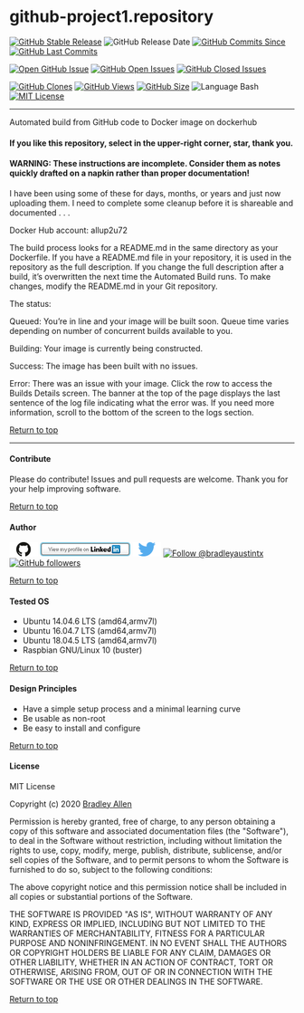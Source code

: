 # github-project1.repository
[![GitHub Stable Release](https://img.shields.io/badge/Release-0.0-blue.svg)](https://github.com/BradleyA/github-project1.repository/releases/tag/0.0)
![GitHub Release Date](https://img.shields.io/github/release-date/BradleyA/github-project1.repository?color=blue)
[![GitHub Commits Since](https://img.shields.io/github/commits-since/BradleyA/github-project1.repository/0.0?color=orange)](https://github.com/BradleyA/github-project1.repository/commits/)
[![GitHub Last Commits](https://img.shields.io/github/last-commit/BradleyA/github-project1.repository.svg)](https://github.com/BradleyA/github-project1.repository/commits/)

[![Open GitHub Issue](https://img.shields.io/badge/Open-Incident-brightgreen.svg)](https://github.com/BradleyA/github-project1.repository/issues/new/choose)
[![GitHub Open Issues](https://img.shields.io/github/issues/BradleyA/github-project1.repository?color=purple)](https://github.com/BradleyA/github-project1.repository/issues?q=is%3Aopen+is%3Aissue)
[![GitHub Closed Issues](https://img.shields.io/github/issues-closed/BradleyA/github-project1.repository?color=purple)](https://github.com/BradleyA/github-project1.repository/issues?q=is%3Aclosed+is%3Aissue)

[<img alt="GitHub Clones" src="https://img.shields.io/static/v1?label=Clones&message=43&color=blueviolet">](https://github.com/BradleyA/github-project1.repository/blob/master/images/clone.table.md)
[<img alt="GitHub Views" src="https://img.shields.io/static/v1?label=Views&message=175&color=blueviolet">](https://github.com/BradleyA/github-project1.repository/blob/master/images/view.table.md)
[![GitHub Size](https://img.shields.io/github/repo-size/BradleyA/github-project1.repository.svg)](https://github.com/BradleyA/github-project1.repository/)
![Language Bash](https://img.shields.io/badge/%20Language-bash-blue.svg)
[![MIT License](http://img.shields.io/badge/License-MIT-blue.png)](LICENSE)

----

Automated build from GitHub code to Docker image on dockerhub

#### If you like this repository, select in the upper-right corner, star, thank you.

#### WARNING: These instructions are incomplete. Consider them as notes quickly drafted on a napkin rather than proper documentation!

I have been using some of these for days, months, or years and just now uploading them. I need to complete some cleanup before it is shareable and documented . . .

Docker Hub account:  allup2u72

The build process looks for a README.md in the same directory as your Dockerfile.
If you have a README.md file in your repository, it is used in the repository as 
the full description. If you change the full description after a build, it’s 
overwritten the next time the Automated Build runs. To make changes, modify the 
README.md in your Git repository.

The status:

Queued: You’re in line and your image will be built soon. Queue time varies 
depending on number of concurrent builds available to you.

Building: Your image is currently being constructed.

Success: The image has been built with no issues.

Error: There was an issue with your image. Click the row to access the Builds 
Details screen. The banner at the top of the page displays the last sentence of 
the log file indicating what the error was. If you need more information, scroll 
to the bottom of the screen to the logs section.

[Return to top](https://github.com/BradleyA/github-project1.repository#github-project1repository)

----

#### Contribute
Please do contribute!  Issues and pull requests are welcome.  Thank you for your help improving software.

[Return to top](https://github.com/BradleyA/github-project1.repository#github-project1repository)

#### Author
[<img id="github" src="images/github.png" width="50" a="https://github.com/BradleyA/">](https://github.com/BradleyA/)    [<img src="images/linkedin.png" style="max-width:100%;" >](https://www.linkedin.com/in/bradleyhallen) [<img id="twitter" src="images/twitter.png" width="50" a="twitter.com/bradleyaustintx/">](https://twitter.com/bradleyaustintx/)       <a href="https://twitter.com/intent/follow?screen_name=bradleyaustintx"> <img src="https://img.shields.io/twitter/follow/bradleyaustintx.svg?label=Follow%20@bradleyaustintx" alt="Follow @bradleyaustintx" />    </a>          [![GitHub followers](https://img.shields.io/github/followers/BradleyA.svg?style=social&label=Follow&maxAge=2592000)](https://github.com/BradleyA?tab=followers)

[Return to top](https://github.com/BradleyA/github-project1.repository#github-project1repository)

#### Tested OS
 * Ubuntu 14.04.6 LTS (amd64,armv7l)
 * Ubuntu 16.04.7 LTS (amd64,armv7l)
 * Ubuntu 18.04.5 LTS (amd64,armv7l)
 * Raspbian GNU/Linux 10 (buster)

[Return to top](https://github.com/BradleyA/github-project1.repository#github-project1repository)

#### Design Principles
 * Have a simple setup process and a minimal learning curve
 * Be usable as non-root
 * Be easy to install and configure

[Return to top](https://github.com/BradleyA/github-project1.repository#github-project1repository)

#### License
MIT License

Copyright (c) 2020  [Bradley Allen](https://www.linkedin.com/in/bradleyhallen)

Permission is hereby granted, free of charge, to any person obtaining a copy of this software and associated documentation files (the "Software"), to deal in the Software without restriction, including without limitation the rights to use, copy, modify, merge, publish, distribute, sublicense, and/or sell copies of the Software, and to permit persons to whom the Software is furnished to do so, subject to the following conditions:

The above copyright notice and this permission notice shall be included in all copies or substantial portions of the Software.

THE SOFTWARE IS PROVIDED "AS IS", WITHOUT WARRANTY OF ANY KIND, EXPRESS OR IMPLIED, INCLUDING BUT NOT LIMITED TO THE WARRANTIES OF MERCHANTABILITY, FITNESS FOR A PARTICULAR PURPOSE AND NONINFRINGEMENT. IN NO EVENT SHALL THE AUTHORS OR COPYRIGHT HOLDERS BE LIABLE FOR ANY CLAIM, DAMAGES OR OTHER LIABILITY, WHETHER IN AN ACTION OF CONTRACT, TORT OR OTHERWISE, ARISING FROM, OUT OF OR IN CONNECTION WITH THE SOFTWARE OR THE USE OR OTHER DEALINGS IN THE SOFTWARE.

[Return to top](https://github.com/BradleyA/github-project1.repository#github-project1repository)
